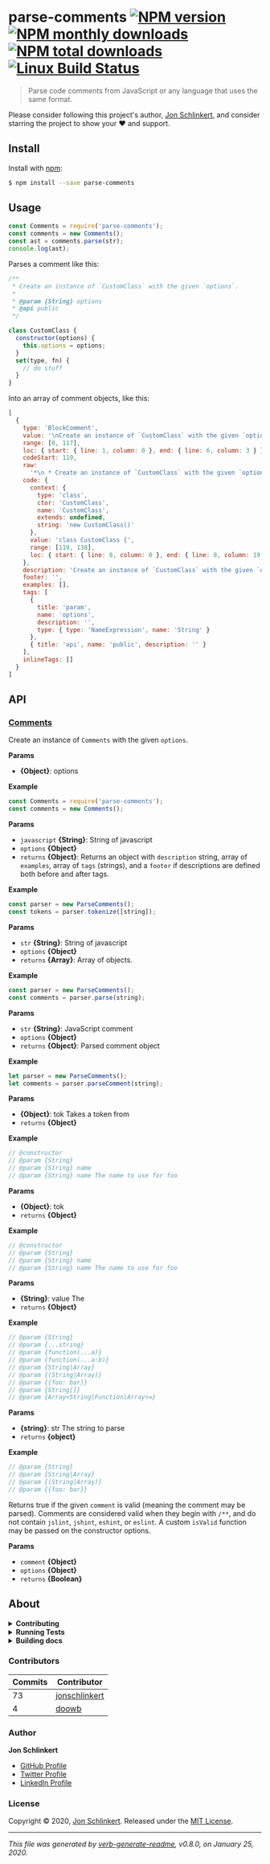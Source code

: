 # parse-comments [![NPM version](https://img.shields.io/npm/v/parse-comments.svg?style=flat)](https://www.npmjs.com/package/parse-comments) [![NPM monthly downloads](https://img.shields.io/npm/dm/parse-comments.svg?style=flat)](https://npmjs.org/package/parse-comments) [![NPM total downloads](https://img.shields.io/npm/dt/parse-comments.svg?style=flat)](https://npmjs.org/package/parse-comments) [![Linux Build Status](https://img.shields.io/travis/jonschlinkert/parse-comments.svg?style=flat&label=Travis)](https://travis-ci.org/jonschlinkert/parse-comments)

> Parse code comments from JavaScript or any language that uses the same format.

Please consider following this project's author, [Jon Schlinkert](https://github.com/jonschlinkert), and consider starring the project to show your :heart: and support.

## Install

Install with [npm](https://www.npmjs.com/):

```sh
$ npm install --save parse-comments
```

## Usage

```js
const Comments = require('parse-comments');
const comments = new Comments();
const ast = comments.parse(str);
console.log(ast);
```

Parses a comment like this:

```js
/**
 * Create an instance of `CustomClass` with the given `options`.
 *
 * @param {String} options
 * @api public
 */

class CustomClass {
  constructor(options) {
    this.options = options;
  }
  set(type, fn) {
    // do stuff
  }
}
```

Into an array of comment objects, like this:

```js
[
  {
    type: 'BlockComment',
    value: '\nCreate an instance of `CustomClass` with the given `options`.\n\n@param {String} options\n@api public',
    range: [0, 117],
    loc: { start: { line: 1, column: 0 }, end: { line: 6, column: 3 } },
    codeStart: 119,
    raw:
      '*\n * Create an instance of `CustomClass` with the given `options`.\n *\n * @param {String} options\n * @api public\n ',
    code: {
      context: {
        type: 'class',
        ctor: 'CustomClass',
        name: 'CustomClass',
        extends: undefined,
        string: 'new CustomClass()'
      },
      value: 'class CustomClass {',
      range: [119, 138],
      loc: { start: { line: 8, column: 0 }, end: { line: 8, column: 19 } }
    },
    description: 'Create an instance of `CustomClass` with the given `options`.',
    footer: '',
    examples: [],
    tags: [
      {
        title: 'param',
        name: 'options',
        description: '',
        type: { type: 'NameExpression', name: 'String' }
      },
      { title: 'api', name: 'public', description: '' }
    ],
    inlineTags: []
  }
]
```

## API

### [Comments](index.js#L22)

Create an instance of `Comments` with the given `options`.

**Params**

* **{Object}**: options

**Example**

```js
const Comments = require('parse-comments');
const comments = new Comments();
```

**Params**

* `javascript` **{String}**: String of javascript
* `options` **{Object}**
* `returns` **{Object}**: Returns an object with `description` string, array of `examples`, array of `tags` (strings), and a `footer` if descriptions are defined both before and after tags.

**Example**

```js
const parser = new ParseComments();
const tokens = parser.tokenize([string]);
```

**Params**

* `str` **{String}**: String of javascript
* `options` **{Object}**
* `returns` **{Array}**: Array of objects.

**Example**

```js
const parser = new ParseComments();
const comments = parser.parse(string);
```

**Params**

* `str` **{String}**: JavaScript comment
* `options` **{Object}**
* `returns` **{Object}**: Parsed comment object

**Example**

```js
let parser = new ParseComments();
let comments = parser.parseComment(string);
```

**Params**

* **{Object}**: tok Takes a token from
* `returns` **{Object}**

**Example**

```js
// @constructor
// @param {String}
// @param {String} name
// @param {String} name The name to use for foo
```

**Params**

* **{Object}**: tok
* `returns` **{Object}**

**Example**

```js
// @constructor
// @param {String}
// @param {String} name
// @param {String} name The name to use for foo
```

**Params**

* **{String}**: value The
* `returns` **{Object}**

**Example**

```js
// @param {String}
// @param {...string}
// @param {function(...a)}
// @param {function(...a:b)}
// @param {String|Array}
// @param {(String|Array)}
// @param {{foo: bar}}
// @param {String[]}
// @param {Array<String|Function|Array>=}
```

**Params**

* **{string}**: str The string to parse
* `returns` **{object}**

**Example**

```js
// @param {String}
// @param {String|Array}
// @param {(String|Array)}
// @param {{foo: bar}}
```

Returns true if the given `comment` is valid (meaning the comment
may be parsed). Comments are considered valid when they begin with
`/**`, and do not contain `jslint`, `jshint`, `eshint`, or `eslint`.
A custom `isValid` function may be passed on the constructor options.

**Params**

* `comment` **{Object}**
* `options` **{Object}**
* `returns` **{Boolean}**

## About

<details>
<summary><strong>Contributing</strong></summary>

Pull requests and stars are always welcome. For bugs and feature requests, [please create an issue](../../issues/new).

Please read the [contributing guide](.github/contributing.md) for advice on opening issues, pull requests, and coding standards.

</details>

<details>
<summary><strong>Running Tests</strong></summary>

Running and reviewing unit tests is a great way to get familiarized with a library and its API. You can install dependencies and run tests with the following command:

```sh
$ npm install && npm test
```

</details>

<details>
<summary><strong>Building docs</strong></summary>

_(This project's readme.md is generated by [verb](https://github.com/verbose/verb-generate-readme), please don't edit the readme directly. Any changes to the readme must be made in the [.verb.md](.verb.md) readme template.)_

To generate the readme, run the following command:

```sh
$ npm install -g verbose/verb#dev verb-generate-readme && verb
```

</details>

### Contributors

| **Commits** | **Contributor** |  
| --- | --- |  
| 73 | [jonschlinkert](https://github.com/jonschlinkert) |  
| 4  | [doowb](https://github.com/doowb) |  

### Author

**Jon Schlinkert**

* [GitHub Profile](https://github.com/jonschlinkert)
* [Twitter Profile](https://twitter.com/jonschlinkert)
* [LinkedIn Profile](https://linkedin.com/in/jonschlinkert)

### License

Copyright © 2020, [Jon Schlinkert](https://github.com/jonschlinkert).
Released under the [MIT License](LICENSE).

***

_This file was generated by [verb-generate-readme](https://github.com/verbose/verb-generate-readme), v0.8.0, on January 25, 2020._

